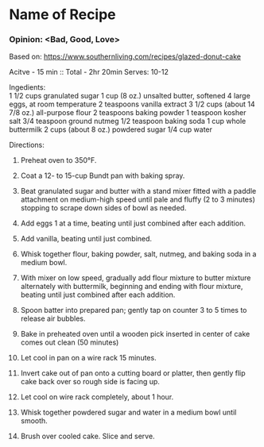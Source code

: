 # Name of Recipe
### Opinion: <Bad, Good, Love>

Based on: https://www.southernliving.com/recipes/glazed-donut-cake  

Acitve - 15 min :: Total - 2hr 20min
Serves: 10-12 

Ingedients:  
1 1/2 cups granulated sugar
1 cup (8 oz.) unsalted butter, softened 
4 large eggs, at room temperature
2 teaspoons vanilla extract
3 1/2 cups (about 14 7/8 oz.) all-purpose flour
2 teaspoons baking powder
1 teaspoon kosher salt
3/4 teaspoon ground nutmeg
1/2 teaspoon baking soda
1 cup whole buttermilk
2 cups (about 8 oz.) powdered sugar
1/4 cup water

Directions:  
1. Preheat oven to 350°F. 
2. Coat a 12- to 15-cup Bundt pan with baking spray.
3. Beat granulated sugar and butter with a stand mixer fitted with a paddle attachment on medium-high speed until pale and fluffy (2 to 3 minutes) stopping to scrape down sides of bowl as needed. 
4. Add eggs 1 at a time, beating until just combined after each addition. 
5. Add vanilla, beating until just combined.

6. Whisk together flour, baking powder, salt, nutmeg, and baking soda in a medium bowl. 
7. With mixer on low speed, gradually add flour mixture to butter mixture alternately with buttermilk, beginning and ending with flour mixture, beating until just combined after each addition. 
8. Spoon batter into prepared pan; gently tap on counter 3 to 5 times to release air bubbles.

9. Bake in preheated oven until a wooden pick inserted in center of cake comes out clean (50 minutes) 
10. Let cool in pan on a wire rack 15 minutes. 
11. Invert cake out of pan onto a cutting board or platter, then gently flip cake back over so rough side is facing up. 
12. Let cool on wire rack completely, about 1 hour.

13. Whisk together powdered sugar and water in a medium bowl until smooth. 
14. Brush over cooled cake. Slice and serve.
